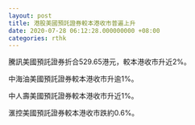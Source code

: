 ```yaml
---
layout: post
title: 港股美國預託證券較本港收市普遍上升
date: 2020-07-28 06:12:28.000000000 +08:00
categories: rthk
---
```


騰訊美國預託證券折合529.65港元，較本港收市升近2%。

中海油美國預託證券較本港收市升逾1%。

中人壽美國預託證券較本港收市升近1%。

滙控美國預託證券較本港收市跌約0.6%。

